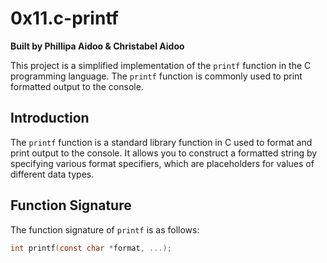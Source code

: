 # 0x11.c-printf

**Built by Phillipa Aidoo & Christabel Aidoo**

This project is a simplified implementation of the `printf` function in the C programming language. The `printf` function is commonly used to print formatted output to the console.

## Introduction

The `printf` function is a standard library function in C used to format and print output to the console. It allows you to construct a formatted string by specifying various format specifiers, which are placeholders for values of different data types.

## Function Signature

The function signature of `printf` is as follows:

```c
int printf(const char *format, ...);


